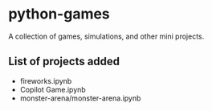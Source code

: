 # python-games
A collection of games, simulations, and other mini projects.

## List of projects added
* fireworks.ipynb
* Copilot Game.ipynb
* monster-arena/monster-arena.ipynb
